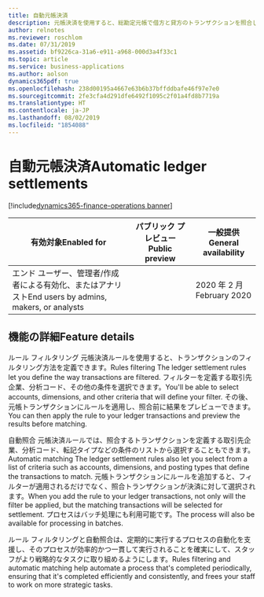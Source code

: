 ```yaml
---
title: 自動元帳決済
description: 元帳決済を使用すると、総勘定元帳で借方と貸方のトランザクションを照合し、それらを決済済みとしてマークすることができます。 高度な元帳決済では、トランザクションのフィルタリングと選択のための追加機能が提供されています。 情報の追加のフィルタリングを可能にし、自動的にトランザクションを決済する、ルール作成機能を追加しています。
author: relnotes
ms.reviewer: roschlom
ms.date: 07/31/2019
ms.assetid: bf9226ca-31a6-e911-a968-000d3a4f33c1
ms.topic: article
ms.service: business-applications
ms.author: aolson
dynamics365pdf: true
ms.openlocfilehash: 238d00195a4667e63b6b37bffddbafe46f97e7e0
ms.sourcegitcommit: 2fe3cfa4d291dfe6492f1095c2f01a4fd8b7719a
ms.translationtype: HT
ms.contentlocale: ja-JP
ms.lasthandoff: 08/02/2019
ms.locfileid: "1854088"
---
```

# <a name="automatic-ledger-settlements"></a><span data-ttu-id="d882c-105">自動元帳決済</span><span class="sxs-lookup"><span data-stu-id="d882c-105">Automatic ledger settlements</span></span>
[!include[dynamics365-finance-operations banner](../includes/dynamics365-finance-operations.md)]

| <span data-ttu-id="d882c-106">有効対象</span><span class="sxs-lookup"><span data-stu-id="d882c-106">Enabled for</span></span>    |  <span data-ttu-id="d882c-107">パブリック プレビュー</span><span class="sxs-lookup"><span data-stu-id="d882c-107">Public preview</span></span> | <span data-ttu-id="d882c-108">一般提供</span><span class="sxs-lookup"><span data-stu-id="d882c-108">General availability</span></span> | 
| ---------- | ---------- |---------- |
|<span data-ttu-id="d882c-109">エンド ユーザー、管理者/作成者による有効化、またはアナリスト</span><span class="sxs-lookup"><span data-stu-id="d882c-109">End users by admins, makers, or analysts</span></span>|| <span data-ttu-id="d882c-110">2020 年 2 月</span><span class="sxs-lookup"><span data-stu-id="d882c-110">February 2020</span></span>|






## <a name="feature-details"></a><span data-ttu-id="d882c-111">機能の詳細</span><span class="sxs-lookup"><span data-stu-id="d882c-111">Feature details</span></span>
<!--feature detail start -->
<span data-ttu-id="d882c-112">ルール フィルタリング 元帳決済ルールを使用すると、トランザクションのフィルタリング方法を定義できます。</span><span class="sxs-lookup"><span data-stu-id="d882c-112">Rules filtering The ledger settlement rules let you define the way transactions are filtered.</span></span> <span data-ttu-id="d882c-113">フィルターを定義する取引先企業、分析コード、その他の条件を選択できます。</span><span class="sxs-lookup"><span data-stu-id="d882c-113">You'll be able to select accounts, dimensions, and other criteria that will define your filter.</span></span> <span data-ttu-id="d882c-114">その後、元帳トランザクションにルールを適用し、照合前に結果をプレビューできます。</span><span class="sxs-lookup"><span data-stu-id="d882c-114">You can then apply the rule to your ledger transactions and preview the results before matching.</span></span>

<span data-ttu-id="d882c-115">自動照合 元帳決済ルールでは、照合するトランザクションを定義する取引先企業、分析コード、転記タイプなどの条件のリストから選択することもできます。</span><span class="sxs-lookup"><span data-stu-id="d882c-115">Automatic matching The ledger settlement rules also let you select from a list of criteria such as accounts, dimensions, and posting types that define the transactions to match.</span></span> <span data-ttu-id="d882c-116">元帳トランザクションにルールを追加すると、フィルターが適用されるだけでなく、照合トランザクションが決済に対して選択されます。</span><span class="sxs-lookup"><span data-stu-id="d882c-116">When you add the rule to your ledger transactions, not only will the filter be applied, but the matching transactions will be selected for settlement.</span></span> <span data-ttu-id="d882c-117">プロセスはバッチ処理にも利用可能です。</span><span class="sxs-lookup"><span data-stu-id="d882c-117">The process will also be available for processing in batches.</span></span> 

<span data-ttu-id="d882c-118">ルール フィルタリングと自動照合は、定期的に実行するプロセスの自動化を支援し、そのプロセスが効率的かつ一貫して実行されることを確実にして、スタッフがより戦略的なタスクに取り組めるようにします。</span><span class="sxs-lookup"><span data-stu-id="d882c-118">Rules filtering and automatic matching help automate a process that's completed periodically, ensuring that it's completed efficiently and consistently, and frees your staff to work on more strategic tasks.</span></span> 
<!--feature detail end -->












